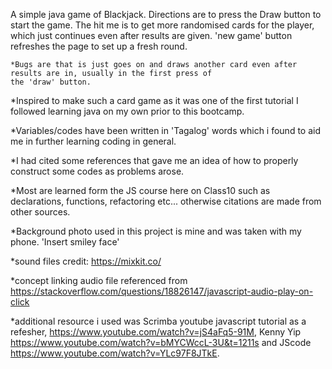 A simple java game of Blackjack.
Directions are to press the Draw button to start the game.
The hit me is to get more randomised cards for the player, which just continues even after results are given.
'new game' button refreshes the page to set up a fresh round.

    *Bugs are that is just goes on and draws another card even after results are in, usually in the first press of
    the 'draw' button. 

*Inspired to make such a card game as it was one of the first tutorial I followed learning java on my own prior to this bootcamp.

*Variables/codes have been written in 'Tagalog' words which i found to aid me in further learning coding in general.

*I had cited some references that gave me an idea of how to properly construct some codes as problems arose.

*Most are learned form the JS course here on Class10 such as         declarations, functions, refactoring etc...
    otherwise citations are made from other sources.

*Background photo used in this project is mine and was taken with my phone. 'Insert smiley face' 

*sound files credit: https://mixkit.co/

*concept linking audio file referenced from https://stackoverflow.com/questions/18826147/javascript-audio-play-on-click

*additional resource i used was Scrimba youtube javascript tutorial as a refesher, https://www.youtube.com/watch?v=jS4aFq5-91M, 
Kenny Yip  https://www.youtube.com/watch?v=bMYCWccL-3U&t=1211s and JScode https://www.youtube.com/watch?v=YLc97F8JTkE.